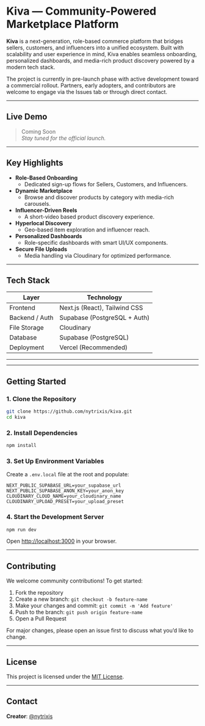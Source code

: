 
#  Kiva — Community-Powered Marketplace Platform

**Kiva** is a next-generation, role-based commerce platform that bridges sellers, customers, and influencers into a unified ecosystem. Built with scalability and user experience in mind, Kiva enables seamless onboarding, personalized dashboards, and media-rich product discovery powered by a modern tech stack.

The project is currently in pre-launch phase with active development toward a commercial rollout. Partners, early adopters, and contributors are welcome to engage via the Issues tab or through direct contact.

---

## Live Demo

> Coming Soon  
> _Stay tuned for the official launch._

---

## Key Highlights

- **Role-Based Onboarding**
  - Dedicated sign-up flows for Sellers, Customers, and Influencers.
- **Dynamic Marketplace**
  - Browse and discover products by category with media-rich carousels.
- **Influencer-Driven Reels**
  - A short-video based product discovery experience.
- **Hyperlocal Discovery**
  - Geo-based item exploration and influencer reach.
- **Personalized Dashboards**
  - Role-specific dashboards with smart UI/UX components.
- **Secure File Uploads**
  - Media handling via Cloudinary for optimized performance.

---

## Tech Stack

| Layer             | Technology               |
|------------------|--------------------------|
| Frontend          | Next.js (React), Tailwind CSS |
| Backend / Auth    | Supabase (PostgreSQL + Auth) |
| File Storage      | Cloudinary               |
| Database          | Supabase (PostgreSQL)    |
| Deployment        | Vercel (Recommended)     |

---



---

## Getting Started

### 1. Clone the Repository

```bash
git clone https://github.com/nytrixis/kiva.git
cd kiva
```

### 2. Install Dependencies

```bash
npm install
```

### 3. Set Up Environment Variables

Create a `.env.local` file at the root and populate:

```env
NEXT_PUBLIC_SUPABASE_URL=your_supabase_url
NEXT_PUBLIC_SUPABASE_ANON_KEY=your_anon_key
CLOUDINARY_CLOUD_NAME=your_cloudinary_name
CLOUDINARY_UPLOAD_PRESET=your_upload_preset
```

### 4. Start the Development Server

```bash
npm run dev
```

Open [http://localhost:3000](http://localhost:3000) in your browser.

---





## Contributing

We welcome community contributions! To get started:

1. Fork the repository  
2. Create a new branch: `git checkout -b feature-name`  
3. Make your changes and commit: `git commit -m 'Add feature'`  
4. Push to the branch: `git push origin feature-name`  
5. Open a Pull Request

For major changes, please open an issue first to discuss what you’d like to change.

---

## License

This project is licensed under the [MIT License](LICENSE).

---

## Contact

**Creator**: [@nytrixis](https://github.com/nytrixis)  
